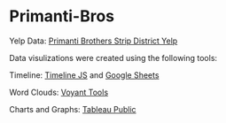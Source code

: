 # Primanti-Bros

Yelp Data:
<a href="https://www.yelp.com/biz/primanti-bros-pittsburgh-15?osq=Primanti+Bros">Primanti Brothers Strip District Yelp</a>

<p> Data visulizations were created using the following tools:</p>

Timeline:
<a href="https://timeline.knightlab.com/">Timeline JS</a> and <a href="https://docs.google.com/spreadsheets/d/1EAdIh0fSyt0EHODmG3AojRpUlt_kmyrxVkbCpqmMRVo/edit?usp=sharing">Google Sheets</a>

Word Clouds:
<a href="https://voyant-tools.org/">Voyant Tools</a>

Charts and Graphs:
<a href="https://public.tableau.com/en-us/s/">Tableau Public</a>
